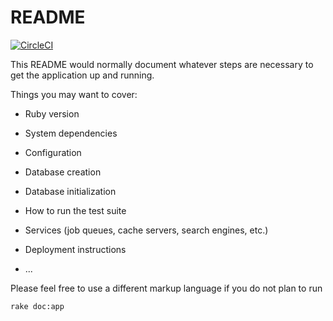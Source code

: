 # README

[![CircleCI](https://circleci.com/gh/10PinesLabs/ruben-radar.svg?style=svg)](https://circleci.com/gh/10PinesLabs/ruben-radar)

This README would normally document whatever steps are necessary to get the
application up and running.

Things you may want to cover:

* Ruby version

* System dependencies

* Configuration

* Database creation

* Database initialization

* How to run the test suite

* Services (job queues, cache servers, search engines, etc.)

* Deployment instructions

* ...


Please feel free to use a different markup language if you do not plan to run

```shell
rake doc:app
```
